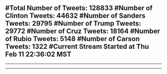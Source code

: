 #Total Number of Tweets: 128833 
#Number of Clinton Tweets: 44632
#Number of Sanders Tweets: 29795
#Number of Trump Tweets: 29772
#Number of Cruz Tweets: 18164
#Number of Rubio Tweets: 5148
#Number of Carson Tweets: 1322
#Current Stream Started at Thu Feb 11 22:36:02 MST
---
---
---
